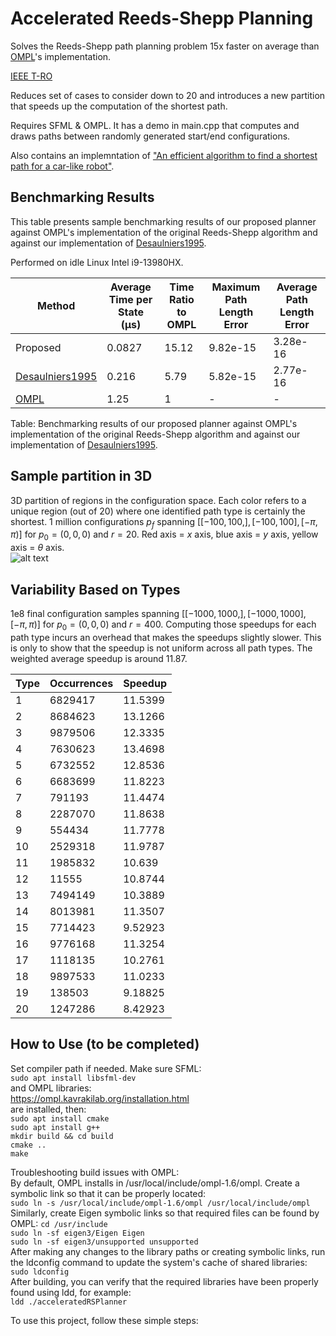 # Accelerated Reeds-Shepp Planning

Solves the Reeds-Shepp path planning problem 15x faster on average than [OMPL]'s implementation.

[IEEE T-RO](https://doi.org/10.1109/TRO.2025.3554406)

Reduces set of cases to consider down to 20 and introduces a new partition that speeds up the computation of the shortest path.

Requires SFML & OMPL. It has a demo in main.cpp that computes and draws paths between randomly generated start/end configurations.

Also contains an implemntation of ["An efficient algorithm to find a shortest path for a car-like robot"].

## Benchmarking Results

This table presents sample benchmarking results of our proposed planner against OMPL's implementation of the original Reeds-Shepp algorithm and against our implementation of [Desaulniers1995].

Performed on idle Linux Intel i9-13980HX.

| Method            | Average Time per State (µs) | Time Ratio to OMPL | Maximum Path Length Error | Average Path Length Error |
| ----------------- | --------------------------- | ------------------ | ------------------------- | ------------------------- |
| Proposed          | 0.0827                      | 15.12              | 9.82e-15                  | 3.28e-16                  |
| [Desaulniers1995] | 0.216                       | 5.79               | 5.82e-15                  | 2.77e-16                  |
| [OMPL]            | 1.25                        | 1                  | -                         | -                         |

Table: Benchmarking results of our proposed planner against OMPL's implementation of the original Reeds-Shepp algorithm and against our implementation of [Desaulniers1995].

[Desaulniers1995]: https://ieeexplore.ieee.org/document/478429
[OMPL]: https://ompl.kavrakilab.org/ReedsSheppStateSpace_8cpp_source.html
["An efficient algorithm to find a shortest path for a car-like robot"]: https://ieeexplore.ieee.org/document/478429

## Sample partition in 3D

3D partition of regions in the configuration space. Each color refers to a unique region (out of 20) where one identified path type is certainly the shortest. 1 million configurations $p_{f}$ spanning $\big[ [-100,100,], [-100,100], [-\pi,\pi)\big]$ for $p_{0} = (0,0,0)$ and $r = 20$. Red axis = $x$ axis, blue axis = $y$ axis, yellow axis = $\theta$ axis. <br>
![alt text](https://github.com/IbrahimSquared/accelerated-RS-planner/blob/master/samples/3D_cases_cropped.png) <br>

## Variability Based on Types

1e8 final configuration samples spanning $\big[ [-1000,1000,], [-1000,1000], [-\pi,\pi)\big]$ for $p_{0} = (0,0,0)$ and $r = 400$.
Computing those speedups for each path type incurs an overhead that makes the speedups slightly slower. This is only to show that the speedup is not uniform across all path types.
The weighted average speedup is around 11.87.

| Type | Occurrences | Speedup |
| ---- | ----------- | ------- |
| 1    | 6829417     | 11.5399 |
| 2    | 8684623     | 13.1266 |
| 3    | 9879506     | 12.3335 |
| 4    | 7630623     | 13.4698 |
| 5    | 6732552     | 12.8536 |
| 6    | 6683699     | 11.8223 |
| 7    | 791193      | 11.4474 |
| 8    | 2287070     | 11.8638 |
| 9    | 554434      | 11.7778 |
| 10   | 2529318     | 11.9787 |
| 11   | 1985832     | 10.639  |
| 12   | 11555       | 10.8744 |
| 13   | 7494149     | 10.3889 |
| 14   | 8013981     | 11.3507 |
| 15   | 7714423     | 9.52923 |
| 16   | 9776168     | 11.3254 |
| 17   | 1118135     | 10.2761 |
| 18   | 9897533     | 11.0233 |
| 19   | 138503      | 9.18825 |
| 20   | 1247286     | 8.42923 |

## How to Use (to be completed)

Set compiler path if needed. Make sure SFML: <br>
`sudo apt install libsfml-dev` <br>
and OMPL libraries: <br>
https://ompl.kavrakilab.org/installation.html <br>
are installed, then: <br>
`sudo apt install cmake` <br>
`sudo apt install g++` <br>
`mkdir build && cd build` <br>
`cmake ..` <br>
`make`

Troubleshooting build issues with OMPL: <br>
By default, OMPL installs in /usr/local/include/ompl-1.6/ompl. Create a symbolic link so that it can be properly located: <br>
`sudo ln -s /usr/local/include/ompl-1.6/ompl /usr/local/include/ompl` <br>
Similarly, create Eigen symbolic links so that required files can be found by OMPL:
`cd /usr/include` <br>
`sudo ln -sf eigen3/Eigen Eigen` <br>
`sudo ln -sf eigen3/unsupported unsupported` <br>
After making any changes to the library paths or creating symbolic links, run the ldconfig command to update the system's cache of shared libraries: <br>
`sudo ldconfig` <br>
After building, you can verify that the required libraries have been properly found using ldd, for example: <br>
`ldd ./acceleratedRSPlanner` <br>

To use this project, follow these simple steps: <br>
